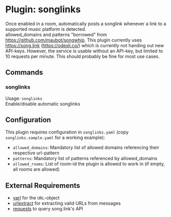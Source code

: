 Plugin: songlinks
===
Once enabled in a room, automatically posts a songlink whenever a link to a supported music platform is detected.  
allowed_domains and patterns "borrowed" from https://github.com/maubot/songwhip.
This plugin currently uses https://song.link (https://odesli.co/) which is currently not handing out new API-keys.
However, the service is usable without an API-key, but limited to 10 requests per minute. This should probably be fine
for most use cases.

## Commands

### songlinks

Usage: `songlinks`  
Enable/disable automatic songlinks

## Configuration

This plugin requires configuration in `songlinks.yaml` (copy `songlinks.sample.yaml` for a working example):

- `allowed_domains`: Mandatory list of allowed domains referencing their respective url-pattern
- `patterns`: Mandatory list of patterns referenced by allowed_domains
- `allowed_rooms`: List of room-id the plugin is allowed to work in (if empty, all rooms are allowed)

## External Requirements

- [yarl](https://pypi.org/project/yarl/) for the `URL`-object
- [urlextract](https://pypi.org/project/urlextract/) for extracting valid URLs from messages
- [requests](https://pypi.org/project/requests/) to query song.link's API
